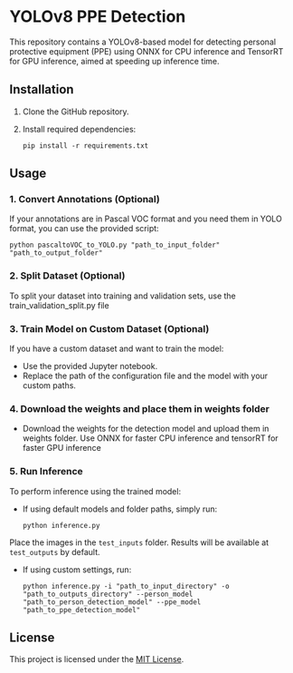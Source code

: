 # YOLOv8 PPE Detection

This repository contains a YOLOv8-based model for detecting personal protective equipment (PPE) using ONNX for CPU inference and TensorRT for GPU inference, aimed at speeding up inference time.

## Installation

1. Clone the GitHub repository.

2. Install required dependencies:

    ```
    pip install -r requirements.txt
    ```

## Usage

### 1. Convert Annotations (Optional)

If your annotations are in Pascal VOC format and you need them in YOLO format, you can use the provided script:

```
python pascaltoVOC_to_YOLO.py "path_to_input_folder" "path_to_output_folder"
```


### 2. Split Dataset (Optional)

To split your dataset into training and validation sets, use the train_validation_split.py file


### 3. Train Model on Custom Dataset (Optional)

If you have a custom dataset and want to train the model:

- Use the provided Jupyter notebook.
- Replace the path of the configuration file and the model with your custom paths.

### 4. Download the weights and place them in weights folder

 - Download the weights for the detection model and upload them in weights folder. Use ONNX for faster CPU inference and tensorRT for faster GPU inference

### 5. Run Inference

To perform inference using the trained model:


- If using default models and folder paths, simply run:

    ```
    python inference.py
    ```

Place the images in the `test_inputs` folder. Results will be available at `test_outputs` by default.

- If using custom settings, run:
    ```
    python inference.py -i "path_to_input_directory" -o "path_to_outputs_directory" --person_model "path_to_person_detection_model" --ppe_model "path_to_ppe_detection_model"
    ```

## License

This project is licensed under the [MIT License](LICENSE).

